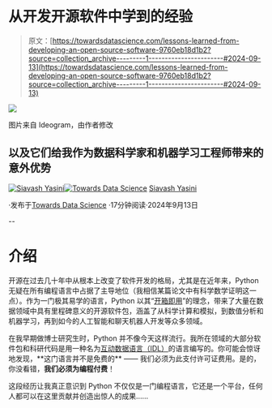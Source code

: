 # 从开发开源软件中学到的经验

> 原文：[https://towardsdatascience.com/lessons-learned-from-developing-an-open-source-software-9760eb18d1b2?source=collection_archive---------1-----------------------#2024-09-13](https://towardsdatascience.com/lessons-learned-from-developing-an-open-source-software-9760eb18d1b2?source=collection_archive---------1-----------------------#2024-09-13)

![](../Images/922f019d5ed5ff7b52cf80ec194e6dcb.png)

图片来自 Ideogram，由作者修改

## 以及它们给我作为数据科学家和机器学习工程师带来的意外优势

[](https://medium.com/@siavashyasini?source=post_page---byline--9760eb18d1b2--------------------------------)[![Siavash Yasini](../Images/55220a8a9397ba51dcc381828735f4a2.png)](https://medium.com/@siavashyasini?source=post_page---byline--9760eb18d1b2--------------------------------)[](https://towardsdatascience.com/?source=post_page---byline--9760eb18d1b2--------------------------------)[![Towards Data Science](../Images/a6ff2676ffcc0c7aad8aaf1d79379785.png)](https://towardsdatascience.com/?source=post_page---byline--9760eb18d1b2--------------------------------) [Siavash Yasini](https://medium.com/@siavashyasini?source=post_page---byline--9760eb18d1b2--------------------------------)

·发布于[Towards Data Science](https://towardsdatascience.com/?source=post_page---byline--9760eb18d1b2--------------------------------) ·17分钟阅读·2024年9月13日

--

# 介绍

开源在过去几十年中从根本上改变了软件开发的格局，尤其是在近年来，Python 无疑在所有编程语言中占据了主导地位（我相信某篇论文中有科学数学证明这一点）。作为一门极其易学的语言，Python 以其“[开箱即用](https://docs.python.org/3/tutorial/stdlib.html#batteries-included)”的理念，带来了大量在数据领域中具有里程碑意义的开源软件包，涵盖了从科学计算和模拟，到数值分析和机器学习，再到如今的人工智能和聊天机器人开发等众多领域。

在我早期做博士研究生时，Python 并不像今天这样流行。我所在领域的大部分软件包和科研代码是用一种名为[互动数据语言（IDL）](https://en.wikipedia.org/wiki/IDL_(programming_language))的语言编写的。你可能会惊讶地发现，**这门语言并不是免费的** —— 我们必须为此支付许可证费用。是的，你没看错，**我们必须为编程付费**！

这段经历让我真正意识到 Python 不仅仅是一门编程语言，它还是一个平台，任何人都可以在这里贡献并创造出惊人的成果……
